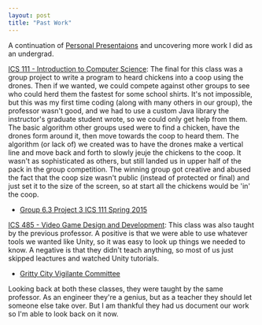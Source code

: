 ```yaml
---
layout: post
title: "Past Work"
---
```


A continuation of [Personal Presentaions]({{site.baseurl}}/2024/08/01/personal-presentations.html) and uncovering more work I did as an undergrad.

[ICS 111 - Introduction to Computer Science](https://manoa.hawaii.edu/catalog/courses/ics-111-introduction-to-computer-science-i-4-2/): The final for this class was a group project to write a program to heard chickens into a coop using the drones. Then if we wanted, we could compete against other groups to see who could herd them the fastest for some school shirts. It's not impossible, but this was my first time coding (along with many others in our group), the professor wasn't good, and we had to use a custom Java library the instructor's graduate student wrote, so we could only get help from them. The basic algorithm other groups used were to find a chicken, have the drones form around it, then move towards the coop to heard them. The algorithm (or lack of) we created was to have the drones make a vertical line and move back and forth to slowly jeuje the chickens to the coop. It wasn't as sophisticated as others, but still landed us in upper half of the pack in the group competition. The winning group got creative and abused the fact that the coop size wasn't public (instead of protected or final) and just set it to the size of the screen, so at start all the chickens would be 'in' the coop.
* [Group 6.3 Project 3 ICS 111 Spring 2015](https://www.youtube.com/watch?v=uD_ziwnp150)

[ICS 485 - Video Game Design and Development](https://manoa.hawaii.edu/catalog/courses/ics-485-video-game-design-and-development-3/): This class was also taught by the previous professor. A positive is that we were able to use whatever tools we wanted like Unity, so it was easy to look up things we needed to know. A negative is that they didn't teach anything, so most of us just skipped leactures and watched Unity tutorials.
* [Gritty City Vigilante Committee](https://gcvcsite.wordpress.com/)

Looking back at both these classes, they were taught by the same professor. As an engineer they're a genius, but as a teacher they should let someone else take over. But I am thankful they had us document our work so I'm able to look back on it now.